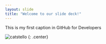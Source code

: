```yaml
---
layout: slide
title: "Welcome to our slide deck!"
---
```


This is my first caption in GitHub for Developers

![catstello](https://octodex.github.com/images/catstello.png)
{: .center}
